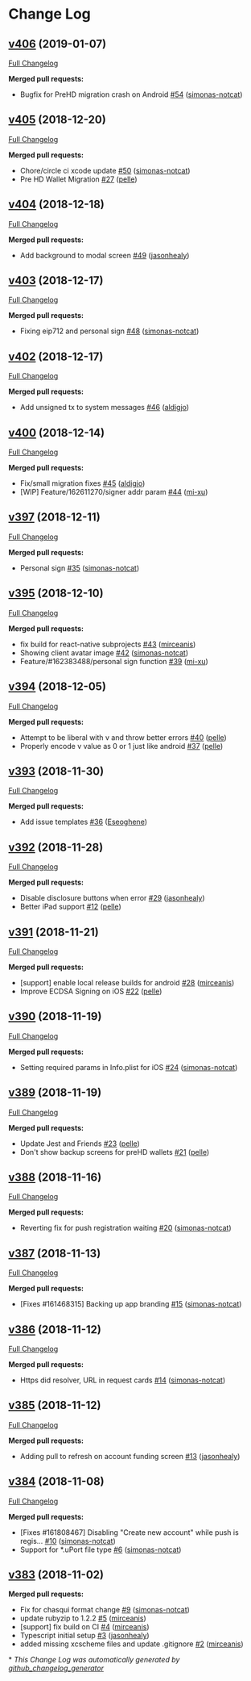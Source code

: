 # Change Log

## [v406](https://github.com/uport-project/uport-mobile/tree/v406) (2019-01-07)
[Full Changelog](https://github.com/uport-project/uport-mobile/compare/v405...v406)

**Merged pull requests:**

- Bugfix for PreHD migration crash on Android [\#54](https://github.com/uport-project/uport-mobile/pull/54) ([simonas-notcat](https://github.com/simonas-notcat))

## [v405](https://github.com/uport-project/uport-mobile/tree/v405) (2018-12-20)
[Full Changelog](https://github.com/uport-project/uport-mobile/compare/v404...v405)

**Merged pull requests:**

- Chore/circle ci xcode update [\#50](https://github.com/uport-project/uport-mobile/pull/50) ([simonas-notcat](https://github.com/simonas-notcat))
- Pre HD Wallet Migration [\#27](https://github.com/uport-project/uport-mobile/pull/27) ([pelle](https://github.com/pelle))

## [v404](https://github.com/uport-project/uport-mobile/tree/v404) (2018-12-18)
[Full Changelog](https://github.com/uport-project/uport-mobile/compare/v403...v404)

**Merged pull requests:**

- Add background to modal screen [\#49](https://github.com/uport-project/uport-mobile/pull/49) ([jasonhealy](https://github.com/jasonhealy))

## [v403](https://github.com/uport-project/uport-mobile/tree/v403) (2018-12-17)
[Full Changelog](https://github.com/uport-project/uport-mobile/compare/v402...v403)

**Merged pull requests:**

- Fixing eip712 and personal sign [\#48](https://github.com/uport-project/uport-mobile/pull/48) ([simonas-notcat](https://github.com/simonas-notcat))

## [v402](https://github.com/uport-project/uport-mobile/tree/v402) (2018-12-17)
[Full Changelog](https://github.com/uport-project/uport-mobile/compare/v400...v402)

**Merged pull requests:**

- Add unsigned tx to system messages [\#46](https://github.com/uport-project/uport-mobile/pull/46) ([aldigjo](https://github.com/aldigjo))

## [v400](https://github.com/uport-project/uport-mobile/tree/v400) (2018-12-14)
[Full Changelog](https://github.com/uport-project/uport-mobile/compare/v397...v400)

**Merged pull requests:**

- Fix/small migration fixes [\#45](https://github.com/uport-project/uport-mobile/pull/45) ([aldigjo](https://github.com/aldigjo))
- \[WIP\] Feature/162611270/signer addr param [\#44](https://github.com/uport-project/uport-mobile/pull/44) ([mi-xu](https://github.com/mi-xu))

## [v397](https://github.com/uport-project/uport-mobile/tree/v397) (2018-12-11)
[Full Changelog](https://github.com/uport-project/uport-mobile/compare/v395...v397)

**Merged pull requests:**

- Personal sign [\#35](https://github.com/uport-project/uport-mobile/pull/35) ([simonas-notcat](https://github.com/simonas-notcat))

## [v395](https://github.com/uport-project/uport-mobile/tree/v395) (2018-12-10)
[Full Changelog](https://github.com/uport-project/uport-mobile/compare/v394...v395)

**Merged pull requests:**

- fix build for react-native subprojects [\#43](https://github.com/uport-project/uport-mobile/pull/43) ([mirceanis](https://github.com/mirceanis))
- Showing client avatar image [\#42](https://github.com/uport-project/uport-mobile/pull/42) ([simonas-notcat](https://github.com/simonas-notcat))
- Feature/\#162383488/personal sign function [\#39](https://github.com/uport-project/uport-mobile/pull/39) ([mi-xu](https://github.com/mi-xu))

## [v394](https://github.com/uport-project/uport-mobile/tree/v394) (2018-12-05)
[Full Changelog](https://github.com/uport-project/uport-mobile/compare/v393...v394)

**Merged pull requests:**

- Attempt to be liberal with v and throw better errors [\#40](https://github.com/uport-project/uport-mobile/pull/40) ([pelle](https://github.com/pelle))
- Properly encode v value as 0 or 1 just like android [\#37](https://github.com/uport-project/uport-mobile/pull/37) ([pelle](https://github.com/pelle))

## [v393](https://github.com/uport-project/uport-mobile/tree/v393) (2018-11-30)
[Full Changelog](https://github.com/uport-project/uport-mobile/compare/v392...v393)

**Merged pull requests:**

- Add issue templates [\#36](https://github.com/uport-project/uport-mobile/pull/36) ([Eseoghene](https://github.com/Eseoghene))

## [v392](https://github.com/uport-project/uport-mobile/tree/v392) (2018-11-28)
[Full Changelog](https://github.com/uport-project/uport-mobile/compare/v391...v392)

**Merged pull requests:**

- Disable disclosure buttons when error [\#29](https://github.com/uport-project/uport-mobile/pull/29) ([jasonhealy](https://github.com/jasonhealy))
- Better iPad support [\#12](https://github.com/uport-project/uport-mobile/pull/12) ([pelle](https://github.com/pelle))

## [v391](https://github.com/uport-project/uport-mobile/tree/v391) (2018-11-21)
[Full Changelog](https://github.com/uport-project/uport-mobile/compare/v390...v391)

**Merged pull requests:**

- \[support\] enable local release builds for android [\#28](https://github.com/uport-project/uport-mobile/pull/28) ([mirceanis](https://github.com/mirceanis))
- Improve ECDSA Signing on iOS [\#22](https://github.com/uport-project/uport-mobile/pull/22) ([pelle](https://github.com/pelle))

## [v390](https://github.com/uport-project/uport-mobile/tree/v390) (2018-11-19)
[Full Changelog](https://github.com/uport-project/uport-mobile/compare/v389...v390)

**Merged pull requests:**

- Setting required params in Info.plist for iOS [\#24](https://github.com/uport-project/uport-mobile/pull/24) ([simonas-notcat](https://github.com/simonas-notcat))

## [v389](https://github.com/uport-project/uport-mobile/tree/v389) (2018-11-19)
[Full Changelog](https://github.com/uport-project/uport-mobile/compare/v388...v389)

**Merged pull requests:**

- Update Jest and Friends [\#23](https://github.com/uport-project/uport-mobile/pull/23) ([pelle](https://github.com/pelle))
- Don't show backup screens for preHD wallets [\#21](https://github.com/uport-project/uport-mobile/pull/21) ([pelle](https://github.com/pelle))

## [v388](https://github.com/uport-project/uport-mobile/tree/v388) (2018-11-16)
[Full Changelog](https://github.com/uport-project/uport-mobile/compare/v387...v388)

**Merged pull requests:**

- Reverting fix for push registration waiting [\#20](https://github.com/uport-project/uport-mobile/pull/20) ([simonas-notcat](https://github.com/simonas-notcat))

## [v387](https://github.com/uport-project/uport-mobile/tree/v387) (2018-11-13)
[Full Changelog](https://github.com/uport-project/uport-mobile/compare/v386...v387)

**Merged pull requests:**

- \[Fixes \#161468315\] Backing up app branding [\#15](https://github.com/uport-project/uport-mobile/pull/15) ([simonas-notcat](https://github.com/simonas-notcat))

## [v386](https://github.com/uport-project/uport-mobile/tree/v386) (2018-11-12)
[Full Changelog](https://github.com/uport-project/uport-mobile/compare/v385...v386)

**Merged pull requests:**

- Https did resolver, URL in request cards [\#14](https://github.com/uport-project/uport-mobile/pull/14) ([simonas-notcat](https://github.com/simonas-notcat))

## [v385](https://github.com/uport-project/uport-mobile/tree/v385) (2018-11-12)
[Full Changelog](https://github.com/uport-project/uport-mobile/compare/v384...v385)

**Merged pull requests:**

- Adding pull to refresh on account funding screen [\#13](https://github.com/uport-project/uport-mobile/pull/13) ([jasonhealy](https://github.com/jasonhealy))

## [v384](https://github.com/uport-project/uport-mobile/tree/v384) (2018-11-08)
[Full Changelog](https://github.com/uport-project/uport-mobile/compare/v383...v384)

**Merged pull requests:**

- \[Fixes \#161808467\] Disabling "Create new account" while push is regis… [\#10](https://github.com/uport-project/uport-mobile/pull/10) ([simonas-notcat](https://github.com/simonas-notcat))
- Support for \*.uPort file type [\#6](https://github.com/uport-project/uport-mobile/pull/6) ([simonas-notcat](https://github.com/simonas-notcat))

## [v383](https://github.com/uport-project/uport-mobile/tree/v383) (2018-11-02)
**Merged pull requests:**

- Fix for chasqui format change [\#9](https://github.com/uport-project/uport-mobile/pull/9) ([simonas-notcat](https://github.com/simonas-notcat))
- update rubyzip to 1.2.2 [\#5](https://github.com/uport-project/uport-mobile/pull/5) ([mirceanis](https://github.com/mirceanis))
- \[support\] fix build on CI [\#4](https://github.com/uport-project/uport-mobile/pull/4) ([mirceanis](https://github.com/mirceanis))
- Typescript initial setup [\#3](https://github.com/uport-project/uport-mobile/pull/3) ([jasonhealy](https://github.com/jasonhealy))
- added missing xcscheme files and update .gitignore [\#2](https://github.com/uport-project/uport-mobile/pull/2) ([mirceanis](https://github.com/mirceanis))



\* *This Change Log was automatically generated by [github_changelog_generator](https://github.com/skywinder/Github-Changelog-Generator)*